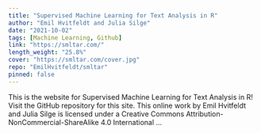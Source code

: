 ```yaml
---
title: "Supervised Machine Learning for Text Analysis in R"
author: "Emil Hvitfeldt and Julia Silge"
date: "2021-10-02"
tags: [Machine Learning, Github]
link: "https://smltar.com/"
length_weight: "25.8%"
cover: "https://smltar.com/cover.jpg"
repo: "EmilHvitfeldt/smltar"
pinned: false
---
```


This is the website for Supervised Machine Learning for Text Analysis in R! Visit the GitHub repository for this site. This online work by Emil Hvitfeldt and Julia Silge is licensed under a Creative Commons Attribution-NonCommercial-ShareAlike 4.0 International ...

